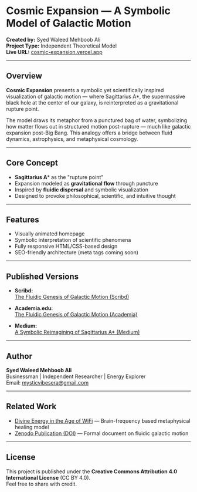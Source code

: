 # Cosmic Expansion — A Symbolic Model of Galactic Motion

**Created by:** Syed Waleed Mehboob Ali  
**Project Type:** Independent Theoretical Model  
**Live URL:** [cosmic-expansion.vercel.app](https://cosmic-expansion.vercel.app)

---

## Overview

**Cosmic Expansion** presents a symbolic yet scientifically inspired visualization of galactic motion — where Sagittarius A*, the supermassive black hole at the center of our galaxy, is reinterpreted as a gravitational rupture point.

The model draws its metaphor from a punctured bag of water, symbolizing how matter flows out in structured motion post-rupture — much like galactic expansion post-Big Bang. This analogy offers a bridge between fluid dynamics, astrophysics, and metaphysical cosmology.

---

## Core Concept

- **Sagittarius A*** as the "rupture point"
- Expansion modeled as **gravitational flow** through puncture
- Inspired by **fluidic dispersal** and symbolic visualization
- Designed to provoke philosophical, scientific, and intuitive thought

---

## Features

- Visually animated homepage
- Symbolic interpretation of scientific phenomena
- Fully responsive HTML/CSS-based design
- SEO-friendly architecture (meta tags coming soon)

---

## Published Versions

- **Scribd:**  
  [The Fluidic Genesis of Galactic Motion (Scribd)](https://www.scribd.com/document/852539636/The-Fluidic-Genesis-of-Galactic-Motion-Interpreting-Sagittarius-A-Through-the-Punctured-Bag-Analogy)

- **Academia.edu:**  
  [The Fluidic Genesis of Galactic Motion (Academia)](https://www.academia.edu/128932661/The_Fluidic_Genesis_of_Galactic_Motion_Interpreting_Sagittarius_A_Through_the_Punctured_Bag_Analogy)

- **Medium:**  
  [A Symbolic Reimagining of Sagittarius A* (Medium)](https://medium.com/@mysticvibesera/the-fluidic-genesis-of-galactic-motion-a-symbolic-reimagining-of-sagittarius-a-f2f7a2f7cd86)

---

## Author

**Syed Waleed Mehboob Ali**  
Businessman | Independent Researcher | Energy Explorer  
Email: [mysticvibesera@gmail.com](mailto:mysticvibesera@gmail.com)

---

## Related Work

- [Divine Energy in the Age of WiFi](https://divine-energy.vercel.app) — Brain-frequency based metaphysical healing model  
- [Zenodo Publication (DOI)](https://doi.org/10.5281/zenodo.15259450) — Formal document on fluidic galactic motion

---

## License

This project is published under the **Creative Commons Attribution 4.0 International License** (CC BY 4.0).  
Feel free to share with credit.

